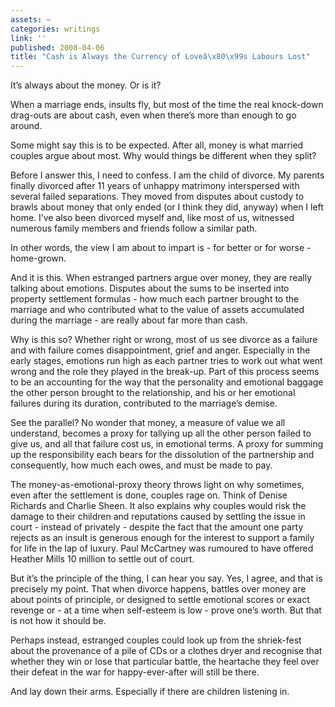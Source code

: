 ```yaml
---
assets: ~
categories: writings
link: ''
published: 2008-04-06
title: "Cash is Always the Currency of Loveâ\x80\x99s Labours Lost"
---
```

It’s always about the money. Or is it?

When a marriage ends, insults fly, but most of the time the real
knock-down drag-outs are about cash, even when there’s more than enough
to go around.

Some might say this is to be expected. After all, money is what married
couples argue about most. Why would things be different when they split?

Before I answer this, I need to confess. I am the child of divorce. My
parents finally divorced after 11 years of unhappy matrimony
interspersed with several failed separations. They moved from disputes
about custody to brawls about money that only ended (or I think they
did, anyway) when I left home. I’ve also been divorced myself and, like
most of us, witnessed numerous family members and friends follow a
similar path.

In other words, the view I am about to impart is - for better or for
worse -home-grown.

And it is this. When estranged partners argue over money, they are
really talking about emotions. Disputes about the sums to be inserted
into property settlement formulas - how much each partner brought to the
marriage and who contributed what to the value of assets accumulated
during the marriage - are really about far more than cash.

Why is this so? Whether right or wrong, most of us see divorce as a
failure and with failure comes disappointment, grief and anger.
Especially in the early stages, emotions run high as each partner tries
to work out what went wrong and the role they played in the break-up.
Part of this process seems to be an accounting for the way that the
personality and emotional baggage the other person brought to the
relationship, and his or her emotional failures during its duration,
contributed to the marriage’s demise.

See the parallel? No wonder that money, a measure of value we all
understand, becomes a proxy for tallying up all the other person failed
to give us, and all that failure cost us, in emotional terms. A proxy
for summing up the responsibility each bears for the dissolution of the
partnership and consequently, how much each owes, and must be made to
pay.

The money-as-emotional-proxy theory throws light on why sometimes, even
after the settlement is done, couples rage on. Think of Denise Richards
and Charlie Sheen. It also explains why couples would risk the damage to
their children and reputations caused by settling the issue in court -
instead of privately - despite the fact that the amount one party
rejects as an insult is generous enough for the interest to support a
family for life in the lap of luxury. Paul McCartney was rumoured to
have offered Heather Mills 10 million to settle out of court.

But it’s the principle of the thing, I can hear you say. Yes, I agree,
and that is precisely my point. That when divorce happens, battles over
money are about points of principle, or designed to settle emotional
scores or exact revenge or - at a time when self-esteem is low - prove
one’s worth. But that is not how it should be.

Perhaps instead, estranged couples could look up from the shriek-fest
about the provenance of a pile of CDs or a clothes dryer and recognise
that whether they win or lose that particular battle, the heartache they
feel over their defeat in the war for happy-ever-after will still be
there.

And lay down their arms. Especially if there are children listening in.
